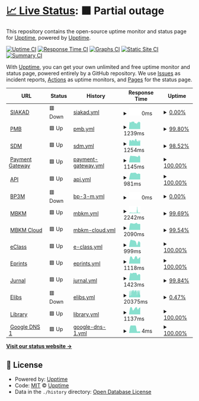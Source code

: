 # [📈 Live Status](https://upptime.github.io/upptime): <!--live status--> **🟧 Partial outage**

This repository contains the open-source uptime monitor and status page for [Upptime](https://upptime.js.org), powered by [Upptime](https://github.com/upptime/upptime).

[![Uptime CI](https://github.com/pusimgit/upptime/workflows/Uptime%20CI/badge.svg)](https://github.com/pusimgit/upptime/actions?query=workflow%3A%22Uptime+CI%22)
[![Response Time CI](https://github.com/pusimgit/upptime/workflows/Response%20Time%20CI/badge.svg)](https://github.com/pusimgit/upptime/actions?query=workflow%3A%22Response+Time+CI%22)
[![Graphs CI](https://github.com/pusimgit/upptime/workflows/Graphs%20CI/badge.svg)](https://github.com/pusimgit/upptime/actions?query=workflow%3A%22Graphs+CI%22)
[![Static Site CI](https://github.com/pusimgit/upptime/workflows/Static%20Site%20CI/badge.svg)](https://github.com/pusimgit/upptime/actions?query=workflow%3A%22Static+Site+CI%22)
[![Summary CI](https://github.com/pusimgit/upptime/workflows/Summary%20CI/badge.svg)](https://github.com/pusimgit/upptime/actions?query=workflow%3A%22Summary+CI%22)

With [Upptime](https://upptime.js.org), you can get your own unlimited and free uptime monitor and status page, powered entirely by a GitHub repository. We use [Issues](https://github.com/upptime/upptime/issues) as incident reports, [Actions](https://github.com/pusimgit/upptime/actions) as uptime monitors, and [Pages](https://upptime.github.io/upptime) for the status page.

<!--start: status pages-->
<!-- This summary is generated by Upptime (https://github.com/upptime/upptime) -->
<!-- Do not edit this manually, your changes will be overwritten -->
<!-- prettier-ignore -->
| URL | Status | History | Response Time | Uptime |
| --- | ------ | ------- | ------------- | ------ |
| <img alt="" src="https://raw.githubusercontent.com/pusimgit/upptime/master/assets/favicon.ico" height="13"> [SIAKAD](https://siakad.unmer.ac.id/) | 🟥 Down | [siakad.yml](https://github.com/pusimgit/upptime/commits/HEAD/history/siakad.yml) | <details><summary><img alt="Response time graph" src="./graphs/siakad/response-time-week.png" height="20"> 0ms</summary><br><a href="https://status.unmer.ac.id/history/siakad"><img alt="Response time 1628" src="https://img.shields.io/endpoint?url=https%3A%2F%2Fraw.githubusercontent.com%2Fpusimgit%2Fupptime%2FHEAD%2Fapi%2Fsiakad%2Fresponse-time.json"></a><br><a href="https://status.unmer.ac.id/history/siakad"><img alt="24-hour response time 0" src="https://img.shields.io/endpoint?url=https%3A%2F%2Fraw.githubusercontent.com%2Fpusimgit%2Fupptime%2FHEAD%2Fapi%2Fsiakad%2Fresponse-time-day.json"></a><br><a href="https://status.unmer.ac.id/history/siakad"><img alt="7-day response time 0" src="https://img.shields.io/endpoint?url=https%3A%2F%2Fraw.githubusercontent.com%2Fpusimgit%2Fupptime%2FHEAD%2Fapi%2Fsiakad%2Fresponse-time-week.json"></a><br><a href="https://status.unmer.ac.id/history/siakad"><img alt="30-day response time 0" src="https://img.shields.io/endpoint?url=https%3A%2F%2Fraw.githubusercontent.com%2Fpusimgit%2Fupptime%2FHEAD%2Fapi%2Fsiakad%2Fresponse-time-month.json"></a><br><a href="https://status.unmer.ac.id/history/siakad"><img alt="1-year response time 1668" src="https://img.shields.io/endpoint?url=https%3A%2F%2Fraw.githubusercontent.com%2Fpusimgit%2Fupptime%2FHEAD%2Fapi%2Fsiakad%2Fresponse-time-year.json"></a></details> | <details><summary><a href="https://status.unmer.ac.id/history/siakad">0.00%</a></summary><a href="https://status.unmer.ac.id/history/siakad"><img alt="All-time uptime 93.13%" src="https://img.shields.io/endpoint?url=https%3A%2F%2Fraw.githubusercontent.com%2Fpusimgit%2Fupptime%2FHEAD%2Fapi%2Fsiakad%2Fuptime.json"></a><br><a href="https://status.unmer.ac.id/history/siakad"><img alt="24-hour uptime 0.00%" src="https://img.shields.io/endpoint?url=https%3A%2F%2Fraw.githubusercontent.com%2Fpusimgit%2Fupptime%2FHEAD%2Fapi%2Fsiakad%2Fuptime-day.json"></a><br><a href="https://status.unmer.ac.id/history/siakad"><img alt="7-day uptime 0.00%" src="https://img.shields.io/endpoint?url=https%3A%2F%2Fraw.githubusercontent.com%2Fpusimgit%2Fupptime%2FHEAD%2Fapi%2Fsiakad%2Fuptime-week.json"></a><br><a href="https://status.unmer.ac.id/history/siakad"><img alt="30-day uptime 0.00%" src="https://img.shields.io/endpoint?url=https%3A%2F%2Fraw.githubusercontent.com%2Fpusimgit%2Fupptime%2FHEAD%2Fapi%2Fsiakad%2Fuptime-month.json"></a><br><a href="https://status.unmer.ac.id/history/siakad"><img alt="1-year uptime 77.41%" src="https://img.shields.io/endpoint?url=https%3A%2F%2Fraw.githubusercontent.com%2Fpusimgit%2Fupptime%2FHEAD%2Fapi%2Fsiakad%2Fuptime-year.json"></a></details>
| <img alt="" src="https://raw.githubusercontent.com/pusimgit/upptime/master/assets/favicon.ico" height="13"> [PMB](https://pmb.unmer.ac.id/) | 🟩 Up | [pmb.yml](https://github.com/pusimgit/upptime/commits/HEAD/history/pmb.yml) | <details><summary><img alt="Response time graph" src="./graphs/pmb/response-time-week.png" height="20"> 1239ms</summary><br><a href="https://status.unmer.ac.id/history/pmb"><img alt="Response time 2733" src="https://img.shields.io/endpoint?url=https%3A%2F%2Fraw.githubusercontent.com%2Fpusimgit%2Fupptime%2FHEAD%2Fapi%2Fpmb%2Fresponse-time.json"></a><br><a href="https://status.unmer.ac.id/history/pmb"><img alt="24-hour response time 1277" src="https://img.shields.io/endpoint?url=https%3A%2F%2Fraw.githubusercontent.com%2Fpusimgit%2Fupptime%2FHEAD%2Fapi%2Fpmb%2Fresponse-time-day.json"></a><br><a href="https://status.unmer.ac.id/history/pmb"><img alt="7-day response time 1239" src="https://img.shields.io/endpoint?url=https%3A%2F%2Fraw.githubusercontent.com%2Fpusimgit%2Fupptime%2FHEAD%2Fapi%2Fpmb%2Fresponse-time-week.json"></a><br><a href="https://status.unmer.ac.id/history/pmb"><img alt="30-day response time 1367" src="https://img.shields.io/endpoint?url=https%3A%2F%2Fraw.githubusercontent.com%2Fpusimgit%2Fupptime%2FHEAD%2Fapi%2Fpmb%2Fresponse-time-month.json"></a><br><a href="https://status.unmer.ac.id/history/pmb"><img alt="1-year response time 2863" src="https://img.shields.io/endpoint?url=https%3A%2F%2Fraw.githubusercontent.com%2Fpusimgit%2Fupptime%2FHEAD%2Fapi%2Fpmb%2Fresponse-time-year.json"></a></details> | <details><summary><a href="https://status.unmer.ac.id/history/pmb">99.80%</a></summary><a href="https://status.unmer.ac.id/history/pmb"><img alt="All-time uptime 99.74%" src="https://img.shields.io/endpoint?url=https%3A%2F%2Fraw.githubusercontent.com%2Fpusimgit%2Fupptime%2FHEAD%2Fapi%2Fpmb%2Fuptime.json"></a><br><a href="https://status.unmer.ac.id/history/pmb"><img alt="24-hour uptime 98.61%" src="https://img.shields.io/endpoint?url=https%3A%2F%2Fraw.githubusercontent.com%2Fpusimgit%2Fupptime%2FHEAD%2Fapi%2Fpmb%2Fuptime-day.json"></a><br><a href="https://status.unmer.ac.id/history/pmb"><img alt="7-day uptime 99.80%" src="https://img.shields.io/endpoint?url=https%3A%2F%2Fraw.githubusercontent.com%2Fpusimgit%2Fupptime%2FHEAD%2Fapi%2Fpmb%2Fuptime-week.json"></a><br><a href="https://status.unmer.ac.id/history/pmb"><img alt="30-day uptime 99.38%" src="https://img.shields.io/endpoint?url=https%3A%2F%2Fraw.githubusercontent.com%2Fpusimgit%2Fupptime%2FHEAD%2Fapi%2Fpmb%2Fuptime-month.json"></a><br><a href="https://status.unmer.ac.id/history/pmb"><img alt="1-year uptime 99.11%" src="https://img.shields.io/endpoint?url=https%3A%2F%2Fraw.githubusercontent.com%2Fpusimgit%2Fupptime%2FHEAD%2Fapi%2Fpmb%2Fuptime-year.json"></a></details>
| <img alt="" src="https://raw.githubusercontent.com/pusimgit/upptime/master/assets/favicon.ico" height="13"> [SDM](https://sdm.unmer.ac.id/) | 🟩 Up | [sdm.yml](https://github.com/pusimgit/upptime/commits/HEAD/history/sdm.yml) | <details><summary><img alt="Response time graph" src="./graphs/sdm/response-time-week.png" height="20"> 1254ms</summary><br><a href="https://status.unmer.ac.id/history/sdm"><img alt="Response time 2885" src="https://img.shields.io/endpoint?url=https%3A%2F%2Fraw.githubusercontent.com%2Fpusimgit%2Fupptime%2FHEAD%2Fapi%2Fsdm%2Fresponse-time.json"></a><br><a href="https://status.unmer.ac.id/history/sdm"><img alt="24-hour response time 1297" src="https://img.shields.io/endpoint?url=https%3A%2F%2Fraw.githubusercontent.com%2Fpusimgit%2Fupptime%2FHEAD%2Fapi%2Fsdm%2Fresponse-time-day.json"></a><br><a href="https://status.unmer.ac.id/history/sdm"><img alt="7-day response time 1254" src="https://img.shields.io/endpoint?url=https%3A%2F%2Fraw.githubusercontent.com%2Fpusimgit%2Fupptime%2FHEAD%2Fapi%2Fsdm%2Fresponse-time-week.json"></a><br><a href="https://status.unmer.ac.id/history/sdm"><img alt="30-day response time 1289" src="https://img.shields.io/endpoint?url=https%3A%2F%2Fraw.githubusercontent.com%2Fpusimgit%2Fupptime%2FHEAD%2Fapi%2Fsdm%2Fresponse-time-month.json"></a><br><a href="https://status.unmer.ac.id/history/sdm"><img alt="1-year response time 3043" src="https://img.shields.io/endpoint?url=https%3A%2F%2Fraw.githubusercontent.com%2Fpusimgit%2Fupptime%2FHEAD%2Fapi%2Fsdm%2Fresponse-time-year.json"></a></details> | <details><summary><a href="https://status.unmer.ac.id/history/sdm">98.52%</a></summary><a href="https://status.unmer.ac.id/history/sdm"><img alt="All-time uptime 99.60%" src="https://img.shields.io/endpoint?url=https%3A%2F%2Fraw.githubusercontent.com%2Fpusimgit%2Fupptime%2FHEAD%2Fapi%2Fsdm%2Fuptime.json"></a><br><a href="https://status.unmer.ac.id/history/sdm"><img alt="24-hour uptime 98.66%" src="https://img.shields.io/endpoint?url=https%3A%2F%2Fraw.githubusercontent.com%2Fpusimgit%2Fupptime%2FHEAD%2Fapi%2Fsdm%2Fuptime-day.json"></a><br><a href="https://status.unmer.ac.id/history/sdm"><img alt="7-day uptime 98.52%" src="https://img.shields.io/endpoint?url=https%3A%2F%2Fraw.githubusercontent.com%2Fpusimgit%2Fupptime%2FHEAD%2Fapi%2Fsdm%2Fuptime-week.json"></a><br><a href="https://status.unmer.ac.id/history/sdm"><img alt="30-day uptime 99.22%" src="https://img.shields.io/endpoint?url=https%3A%2F%2Fraw.githubusercontent.com%2Fpusimgit%2Fupptime%2FHEAD%2Fapi%2Fsdm%2Fuptime-month.json"></a><br><a href="https://status.unmer.ac.id/history/sdm"><img alt="1-year uptime 98.64%" src="https://img.shields.io/endpoint?url=https%3A%2F%2Fraw.githubusercontent.com%2Fpusimgit%2Fupptime%2FHEAD%2Fapi%2Fsdm%2Fuptime-year.json"></a></details>
| <img alt="" src="https://raw.githubusercontent.com/pusimgit/upptime/master/assets/favicon.ico" height="13"> [Payment Gateway](https://payment.unmer.ac.id/) | 🟩 Up | [payment-gateway.yml](https://github.com/pusimgit/upptime/commits/HEAD/history/payment-gateway.yml) | <details><summary><img alt="Response time graph" src="./graphs/payment-gateway/response-time-week.png" height="20"> 1145ms</summary><br><a href="https://status.unmer.ac.id/history/payment-gateway"><img alt="Response time 4204" src="https://img.shields.io/endpoint?url=https%3A%2F%2Fraw.githubusercontent.com%2Fpusimgit%2Fupptime%2FHEAD%2Fapi%2Fpayment-gateway%2Fresponse-time.json"></a><br><a href="https://status.unmer.ac.id/history/payment-gateway"><img alt="24-hour response time 1140" src="https://img.shields.io/endpoint?url=https%3A%2F%2Fraw.githubusercontent.com%2Fpusimgit%2Fupptime%2FHEAD%2Fapi%2Fpayment-gateway%2Fresponse-time-day.json"></a><br><a href="https://status.unmer.ac.id/history/payment-gateway"><img alt="7-day response time 1145" src="https://img.shields.io/endpoint?url=https%3A%2F%2Fraw.githubusercontent.com%2Fpusimgit%2Fupptime%2FHEAD%2Fapi%2Fpayment-gateway%2Fresponse-time-week.json"></a><br><a href="https://status.unmer.ac.id/history/payment-gateway"><img alt="30-day response time 1191" src="https://img.shields.io/endpoint?url=https%3A%2F%2Fraw.githubusercontent.com%2Fpusimgit%2Fupptime%2FHEAD%2Fapi%2Fpayment-gateway%2Fresponse-time-month.json"></a><br><a href="https://status.unmer.ac.id/history/payment-gateway"><img alt="1-year response time 4756" src="https://img.shields.io/endpoint?url=https%3A%2F%2Fraw.githubusercontent.com%2Fpusimgit%2Fupptime%2FHEAD%2Fapi%2Fpayment-gateway%2Fresponse-time-year.json"></a></details> | <details><summary><a href="https://status.unmer.ac.id/history/payment-gateway">100.00%</a></summary><a href="https://status.unmer.ac.id/history/payment-gateway"><img alt="All-time uptime 97.80%" src="https://img.shields.io/endpoint?url=https%3A%2F%2Fraw.githubusercontent.com%2Fpusimgit%2Fupptime%2FHEAD%2Fapi%2Fpayment-gateway%2Fuptime.json"></a><br><a href="https://status.unmer.ac.id/history/payment-gateway"><img alt="24-hour uptime 100.00%" src="https://img.shields.io/endpoint?url=https%3A%2F%2Fraw.githubusercontent.com%2Fpusimgit%2Fupptime%2FHEAD%2Fapi%2Fpayment-gateway%2Fuptime-day.json"></a><br><a href="https://status.unmer.ac.id/history/payment-gateway"><img alt="7-day uptime 100.00%" src="https://img.shields.io/endpoint?url=https%3A%2F%2Fraw.githubusercontent.com%2Fpusimgit%2Fupptime%2FHEAD%2Fapi%2Fpayment-gateway%2Fuptime-week.json"></a><br><a href="https://status.unmer.ac.id/history/payment-gateway"><img alt="30-day uptime 99.95%" src="https://img.shields.io/endpoint?url=https%3A%2F%2Fraw.githubusercontent.com%2Fpusimgit%2Fupptime%2FHEAD%2Fapi%2Fpayment-gateway%2Fuptime-month.json"></a><br><a href="https://status.unmer.ac.id/history/payment-gateway"><img alt="1-year uptime 92.80%" src="https://img.shields.io/endpoint?url=https%3A%2F%2Fraw.githubusercontent.com%2Fpusimgit%2Fupptime%2FHEAD%2Fapi%2Fpayment-gateway%2Fuptime-year.json"></a></details>
| <img alt="" src="https://raw.githubusercontent.com/pusimgit/upptime/master/assets/favicon.ico" height="13"> [API](https://api.unmer.ac.id/) | 🟩 Up | [api.yml](https://github.com/pusimgit/upptime/commits/HEAD/history/api.yml) | <details><summary><img alt="Response time graph" src="./graphs/api/response-time-week.png" height="20"> 981ms</summary><br><a href="https://status.unmer.ac.id/history/api"><img alt="Response time 6079" src="https://img.shields.io/endpoint?url=https%3A%2F%2Fraw.githubusercontent.com%2Fpusimgit%2Fupptime%2FHEAD%2Fapi%2Fapi%2Fresponse-time.json"></a><br><a href="https://status.unmer.ac.id/history/api"><img alt="24-hour response time 859" src="https://img.shields.io/endpoint?url=https%3A%2F%2Fraw.githubusercontent.com%2Fpusimgit%2Fupptime%2FHEAD%2Fapi%2Fapi%2Fresponse-time-day.json"></a><br><a href="https://status.unmer.ac.id/history/api"><img alt="7-day response time 981" src="https://img.shields.io/endpoint?url=https%3A%2F%2Fraw.githubusercontent.com%2Fpusimgit%2Fupptime%2FHEAD%2Fapi%2Fapi%2Fresponse-time-week.json"></a><br><a href="https://status.unmer.ac.id/history/api"><img alt="30-day response time 971" src="https://img.shields.io/endpoint?url=https%3A%2F%2Fraw.githubusercontent.com%2Fpusimgit%2Fupptime%2FHEAD%2Fapi%2Fapi%2Fresponse-time-month.json"></a><br><a href="https://status.unmer.ac.id/history/api"><img alt="1-year response time 6618" src="https://img.shields.io/endpoint?url=https%3A%2F%2Fraw.githubusercontent.com%2Fpusimgit%2Fupptime%2FHEAD%2Fapi%2Fapi%2Fresponse-time-year.json"></a></details> | <details><summary><a href="https://status.unmer.ac.id/history/api">100.00%</a></summary><a href="https://status.unmer.ac.id/history/api"><img alt="All-time uptime 99.79%" src="https://img.shields.io/endpoint?url=https%3A%2F%2Fraw.githubusercontent.com%2Fpusimgit%2Fupptime%2FHEAD%2Fapi%2Fapi%2Fuptime.json"></a><br><a href="https://status.unmer.ac.id/history/api"><img alt="24-hour uptime 100.00%" src="https://img.shields.io/endpoint?url=https%3A%2F%2Fraw.githubusercontent.com%2Fpusimgit%2Fupptime%2FHEAD%2Fapi%2Fapi%2Fuptime-day.json"></a><br><a href="https://status.unmer.ac.id/history/api"><img alt="7-day uptime 100.00%" src="https://img.shields.io/endpoint?url=https%3A%2F%2Fraw.githubusercontent.com%2Fpusimgit%2Fupptime%2FHEAD%2Fapi%2Fapi%2Fuptime-week.json"></a><br><a href="https://status.unmer.ac.id/history/api"><img alt="30-day uptime 99.74%" src="https://img.shields.io/endpoint?url=https%3A%2F%2Fraw.githubusercontent.com%2Fpusimgit%2Fupptime%2FHEAD%2Fapi%2Fapi%2Fuptime-month.json"></a><br><a href="https://status.unmer.ac.id/history/api"><img alt="1-year uptime 99.28%" src="https://img.shields.io/endpoint?url=https%3A%2F%2Fraw.githubusercontent.com%2Fpusimgit%2Fupptime%2FHEAD%2Fapi%2Fapi%2Fuptime-year.json"></a></details>
| <img alt="" src="https://raw.githubusercontent.com/pusimgit/upptime/master/assets/favicon.ico" height="13"> [BP3M](https://bp3m.unmer.ac.id/) | 🟥 Down | [bp-3-m.yml](https://github.com/pusimgit/upptime/commits/HEAD/history/bp-3-m.yml) | <details><summary><img alt="Response time graph" src="./graphs/bp-3-m/response-time-week.png" height="20"> 0ms</summary><br><a href="https://status.unmer.ac.id/history/bp-3-m"><img alt="Response time 1560" src="https://img.shields.io/endpoint?url=https%3A%2F%2Fraw.githubusercontent.com%2Fpusimgit%2Fupptime%2FHEAD%2Fapi%2Fbp-3-m%2Fresponse-time.json"></a><br><a href="https://status.unmer.ac.id/history/bp-3-m"><img alt="24-hour response time 0" src="https://img.shields.io/endpoint?url=https%3A%2F%2Fraw.githubusercontent.com%2Fpusimgit%2Fupptime%2FHEAD%2Fapi%2Fbp-3-m%2Fresponse-time-day.json"></a><br><a href="https://status.unmer.ac.id/history/bp-3-m"><img alt="7-day response time 0" src="https://img.shields.io/endpoint?url=https%3A%2F%2Fraw.githubusercontent.com%2Fpusimgit%2Fupptime%2FHEAD%2Fapi%2Fbp-3-m%2Fresponse-time-week.json"></a><br><a href="https://status.unmer.ac.id/history/bp-3-m"><img alt="30-day response time 1308" src="https://img.shields.io/endpoint?url=https%3A%2F%2Fraw.githubusercontent.com%2Fpusimgit%2Fupptime%2FHEAD%2Fapi%2Fbp-3-m%2Fresponse-time-month.json"></a><br><a href="https://status.unmer.ac.id/history/bp-3-m"><img alt="1-year response time 1601" src="https://img.shields.io/endpoint?url=https%3A%2F%2Fraw.githubusercontent.com%2Fpusimgit%2Fupptime%2FHEAD%2Fapi%2Fbp-3-m%2Fresponse-time-year.json"></a></details> | <details><summary><a href="https://status.unmer.ac.id/history/bp-3-m">0.00%</a></summary><a href="https://status.unmer.ac.id/history/bp-3-m"><img alt="All-time uptime 97.41%" src="https://img.shields.io/endpoint?url=https%3A%2F%2Fraw.githubusercontent.com%2Fpusimgit%2Fupptime%2FHEAD%2Fapi%2Fbp-3-m%2Fuptime.json"></a><br><a href="https://status.unmer.ac.id/history/bp-3-m"><img alt="24-hour uptime 0.00%" src="https://img.shields.io/endpoint?url=https%3A%2F%2Fraw.githubusercontent.com%2Fpusimgit%2Fupptime%2FHEAD%2Fapi%2Fbp-3-m%2Fuptime-day.json"></a><br><a href="https://status.unmer.ac.id/history/bp-3-m"><img alt="7-day uptime 0.00%" src="https://img.shields.io/endpoint?url=https%3A%2F%2Fraw.githubusercontent.com%2Fpusimgit%2Fupptime%2FHEAD%2Fapi%2Fbp-3-m%2Fuptime-week.json"></a><br><a href="https://status.unmer.ac.id/history/bp-3-m"><img alt="30-day uptime 23.70%" src="https://img.shields.io/endpoint?url=https%3A%2F%2Fraw.githubusercontent.com%2Fpusimgit%2Fupptime%2FHEAD%2Fapi%2Fbp-3-m%2Fuptime-month.json"></a><br><a href="https://status.unmer.ac.id/history/bp-3-m"><img alt="1-year uptime 91.88%" src="https://img.shields.io/endpoint?url=https%3A%2F%2Fraw.githubusercontent.com%2Fpusimgit%2Fupptime%2FHEAD%2Fapi%2Fbp-3-m%2Fuptime-year.json"></a></details>
| <img alt="" src="https://raw.githubusercontent.com/pusimgit/upptime/master/assets/favicon.ico" height="13"> [MBKM](https://mbkm.unmer.ac.id/) | 🟩 Up | [mbkm.yml](https://github.com/pusimgit/upptime/commits/HEAD/history/mbkm.yml) | <details><summary><img alt="Response time graph" src="./graphs/mbkm/response-time-week.png" height="20"> 2242ms</summary><br><a href="https://status.unmer.ac.id/history/mbkm"><img alt="Response time 5579" src="https://img.shields.io/endpoint?url=https%3A%2F%2Fraw.githubusercontent.com%2Fpusimgit%2Fupptime%2FHEAD%2Fapi%2Fmbkm%2Fresponse-time.json"></a><br><a href="https://status.unmer.ac.id/history/mbkm"><img alt="24-hour response time 1237" src="https://img.shields.io/endpoint?url=https%3A%2F%2Fraw.githubusercontent.com%2Fpusimgit%2Fupptime%2FHEAD%2Fapi%2Fmbkm%2Fresponse-time-day.json"></a><br><a href="https://status.unmer.ac.id/history/mbkm"><img alt="7-day response time 2242" src="https://img.shields.io/endpoint?url=https%3A%2F%2Fraw.githubusercontent.com%2Fpusimgit%2Fupptime%2FHEAD%2Fapi%2Fmbkm%2Fresponse-time-week.json"></a><br><a href="https://status.unmer.ac.id/history/mbkm"><img alt="30-day response time 2980" src="https://img.shields.io/endpoint?url=https%3A%2F%2Fraw.githubusercontent.com%2Fpusimgit%2Fupptime%2FHEAD%2Fapi%2Fmbkm%2Fresponse-time-month.json"></a><br><a href="https://status.unmer.ac.id/history/mbkm"><img alt="1-year response time 5579" src="https://img.shields.io/endpoint?url=https%3A%2F%2Fraw.githubusercontent.com%2Fpusimgit%2Fupptime%2FHEAD%2Fapi%2Fmbkm%2Fresponse-time-year.json"></a></details> | <details><summary><a href="https://status.unmer.ac.id/history/mbkm">99.69%</a></summary><a href="https://status.unmer.ac.id/history/mbkm"><img alt="All-time uptime 98.61%" src="https://img.shields.io/endpoint?url=https%3A%2F%2Fraw.githubusercontent.com%2Fpusimgit%2Fupptime%2FHEAD%2Fapi%2Fmbkm%2Fuptime.json"></a><br><a href="https://status.unmer.ac.id/history/mbkm"><img alt="24-hour uptime 100.00%" src="https://img.shields.io/endpoint?url=https%3A%2F%2Fraw.githubusercontent.com%2Fpusimgit%2Fupptime%2FHEAD%2Fapi%2Fmbkm%2Fuptime-day.json"></a><br><a href="https://status.unmer.ac.id/history/mbkm"><img alt="7-day uptime 99.69%" src="https://img.shields.io/endpoint?url=https%3A%2F%2Fraw.githubusercontent.com%2Fpusimgit%2Fupptime%2FHEAD%2Fapi%2Fmbkm%2Fuptime-week.json"></a><br><a href="https://status.unmer.ac.id/history/mbkm"><img alt="30-day uptime 99.50%" src="https://img.shields.io/endpoint?url=https%3A%2F%2Fraw.githubusercontent.com%2Fpusimgit%2Fupptime%2FHEAD%2Fapi%2Fmbkm%2Fuptime-month.json"></a><br><a href="https://status.unmer.ac.id/history/mbkm"><img alt="1-year uptime 98.61%" src="https://img.shields.io/endpoint?url=https%3A%2F%2Fraw.githubusercontent.com%2Fpusimgit%2Fupptime%2FHEAD%2Fapi%2Fmbkm%2Fuptime-year.json"></a></details>
| <img alt="" src="https://raw.githubusercontent.com/pusimgit/upptime/master/assets/favicon.ico" height="13"> [MBKM Cloud](https://mbkm-cloud.unmer.ac.id/) | 🟩 Up | [mbkm-cloud.yml](https://github.com/pusimgit/upptime/commits/HEAD/history/mbkm-cloud.yml) | <details><summary><img alt="Response time graph" src="./graphs/mbkm-cloud/response-time-week.png" height="20"> 2090ms</summary><br><a href="https://status.unmer.ac.id/history/mbkm-cloud"><img alt="Response time 2675" src="https://img.shields.io/endpoint?url=https%3A%2F%2Fraw.githubusercontent.com%2Fpusimgit%2Fupptime%2FHEAD%2Fapi%2Fmbkm-cloud%2Fresponse-time.json"></a><br><a href="https://status.unmer.ac.id/history/mbkm-cloud"><img alt="24-hour response time 1921" src="https://img.shields.io/endpoint?url=https%3A%2F%2Fraw.githubusercontent.com%2Fpusimgit%2Fupptime%2FHEAD%2Fapi%2Fmbkm-cloud%2Fresponse-time-day.json"></a><br><a href="https://status.unmer.ac.id/history/mbkm-cloud"><img alt="7-day response time 2090" src="https://img.shields.io/endpoint?url=https%3A%2F%2Fraw.githubusercontent.com%2Fpusimgit%2Fupptime%2FHEAD%2Fapi%2Fmbkm-cloud%2Fresponse-time-week.json"></a><br><a href="https://status.unmer.ac.id/history/mbkm-cloud"><img alt="30-day response time 3321" src="https://img.shields.io/endpoint?url=https%3A%2F%2Fraw.githubusercontent.com%2Fpusimgit%2Fupptime%2FHEAD%2Fapi%2Fmbkm-cloud%2Fresponse-time-month.json"></a><br><a href="https://status.unmer.ac.id/history/mbkm-cloud"><img alt="1-year response time 2675" src="https://img.shields.io/endpoint?url=https%3A%2F%2Fraw.githubusercontent.com%2Fpusimgit%2Fupptime%2FHEAD%2Fapi%2Fmbkm-cloud%2Fresponse-time-year.json"></a></details> | <details><summary><a href="https://status.unmer.ac.id/history/mbkm-cloud">99.54%</a></summary><a href="https://status.unmer.ac.id/history/mbkm-cloud"><img alt="All-time uptime 97.86%" src="https://img.shields.io/endpoint?url=https%3A%2F%2Fraw.githubusercontent.com%2Fpusimgit%2Fupptime%2FHEAD%2Fapi%2Fmbkm-cloud%2Fuptime.json"></a><br><a href="https://status.unmer.ac.id/history/mbkm-cloud"><img alt="24-hour uptime 100.00%" src="https://img.shields.io/endpoint?url=https%3A%2F%2Fraw.githubusercontent.com%2Fpusimgit%2Fupptime%2FHEAD%2Fapi%2Fmbkm-cloud%2Fuptime-day.json"></a><br><a href="https://status.unmer.ac.id/history/mbkm-cloud"><img alt="7-day uptime 99.54%" src="https://img.shields.io/endpoint?url=https%3A%2F%2Fraw.githubusercontent.com%2Fpusimgit%2Fupptime%2FHEAD%2Fapi%2Fmbkm-cloud%2Fuptime-week.json"></a><br><a href="https://status.unmer.ac.id/history/mbkm-cloud"><img alt="30-day uptime 99.22%" src="https://img.shields.io/endpoint?url=https%3A%2F%2Fraw.githubusercontent.com%2Fpusimgit%2Fupptime%2FHEAD%2Fapi%2Fmbkm-cloud%2Fuptime-month.json"></a><br><a href="https://status.unmer.ac.id/history/mbkm-cloud"><img alt="1-year uptime 97.86%" src="https://img.shields.io/endpoint?url=https%3A%2F%2Fraw.githubusercontent.com%2Fpusimgit%2Fupptime%2FHEAD%2Fapi%2Fmbkm-cloud%2Fuptime-year.json"></a></details>
| <img alt="" src="https://raw.githubusercontent.com/pusimgit/upptime/master/assets/favicon.ico" height="13"> [eClass](https://eclass.unmer.ac.id/) | 🟩 Up | [e-class.yml](https://github.com/pusimgit/upptime/commits/HEAD/history/e-class.yml) | <details><summary><img alt="Response time graph" src="./graphs/e-class/response-time-week.png" height="20"> 999ms</summary><br><a href="https://status.unmer.ac.id/history/e-class"><img alt="Response time 6415" src="https://img.shields.io/endpoint?url=https%3A%2F%2Fraw.githubusercontent.com%2Fpusimgit%2Fupptime%2FHEAD%2Fapi%2Fe-class%2Fresponse-time.json"></a><br><a href="https://status.unmer.ac.id/history/e-class"><img alt="24-hour response time 795" src="https://img.shields.io/endpoint?url=https%3A%2F%2Fraw.githubusercontent.com%2Fpusimgit%2Fupptime%2FHEAD%2Fapi%2Fe-class%2Fresponse-time-day.json"></a><br><a href="https://status.unmer.ac.id/history/e-class"><img alt="7-day response time 999" src="https://img.shields.io/endpoint?url=https%3A%2F%2Fraw.githubusercontent.com%2Fpusimgit%2Fupptime%2FHEAD%2Fapi%2Fe-class%2Fresponse-time-week.json"></a><br><a href="https://status.unmer.ac.id/history/e-class"><img alt="30-day response time 1042" src="https://img.shields.io/endpoint?url=https%3A%2F%2Fraw.githubusercontent.com%2Fpusimgit%2Fupptime%2FHEAD%2Fapi%2Fe-class%2Fresponse-time-month.json"></a><br><a href="https://status.unmer.ac.id/history/e-class"><img alt="1-year response time 6835" src="https://img.shields.io/endpoint?url=https%3A%2F%2Fraw.githubusercontent.com%2Fpusimgit%2Fupptime%2FHEAD%2Fapi%2Fe-class%2Fresponse-time-year.json"></a></details> | <details><summary><a href="https://status.unmer.ac.id/history/e-class">100.00%</a></summary><a href="https://status.unmer.ac.id/history/e-class"><img alt="All-time uptime 99.75%" src="https://img.shields.io/endpoint?url=https%3A%2F%2Fraw.githubusercontent.com%2Fpusimgit%2Fupptime%2FHEAD%2Fapi%2Fe-class%2Fuptime.json"></a><br><a href="https://status.unmer.ac.id/history/e-class"><img alt="24-hour uptime 100.00%" src="https://img.shields.io/endpoint?url=https%3A%2F%2Fraw.githubusercontent.com%2Fpusimgit%2Fupptime%2FHEAD%2Fapi%2Fe-class%2Fuptime-day.json"></a><br><a href="https://status.unmer.ac.id/history/e-class"><img alt="7-day uptime 100.00%" src="https://img.shields.io/endpoint?url=https%3A%2F%2Fraw.githubusercontent.com%2Fpusimgit%2Fupptime%2FHEAD%2Fapi%2Fe-class%2Fuptime-week.json"></a><br><a href="https://status.unmer.ac.id/history/e-class"><img alt="30-day uptime 99.47%" src="https://img.shields.io/endpoint?url=https%3A%2F%2Fraw.githubusercontent.com%2Fpusimgit%2Fupptime%2FHEAD%2Fapi%2Fe-class%2Fuptime-month.json"></a><br><a href="https://status.unmer.ac.id/history/e-class"><img alt="1-year uptime 99.16%" src="https://img.shields.io/endpoint?url=https%3A%2F%2Fraw.githubusercontent.com%2Fpusimgit%2Fupptime%2FHEAD%2Fapi%2Fe-class%2Fuptime-year.json"></a></details>
| <img alt="" src="https://raw.githubusercontent.com/pusimgit/upptime/master/assets/favicon.ico" height="13"> [Eprints](https://eprints.unmer.ac.id) | 🟩 Up | [eprints.yml](https://github.com/pusimgit/upptime/commits/HEAD/history/eprints.yml) | <details><summary><img alt="Response time graph" src="./graphs/eprints/response-time-week.png" height="20"> 1118ms</summary><br><a href="https://status.unmer.ac.id/history/eprints"><img alt="Response time 6266" src="https://img.shields.io/endpoint?url=https%3A%2F%2Fraw.githubusercontent.com%2Fpusimgit%2Fupptime%2FHEAD%2Fapi%2Feprints%2Fresponse-time.json"></a><br><a href="https://status.unmer.ac.id/history/eprints"><img alt="24-hour response time 1206" src="https://img.shields.io/endpoint?url=https%3A%2F%2Fraw.githubusercontent.com%2Fpusimgit%2Fupptime%2FHEAD%2Fapi%2Feprints%2Fresponse-time-day.json"></a><br><a href="https://status.unmer.ac.id/history/eprints"><img alt="7-day response time 1118" src="https://img.shields.io/endpoint?url=https%3A%2F%2Fraw.githubusercontent.com%2Fpusimgit%2Fupptime%2FHEAD%2Fapi%2Feprints%2Fresponse-time-week.json"></a><br><a href="https://status.unmer.ac.id/history/eprints"><img alt="30-day response time 1473" src="https://img.shields.io/endpoint?url=https%3A%2F%2Fraw.githubusercontent.com%2Fpusimgit%2Fupptime%2FHEAD%2Fapi%2Feprints%2Fresponse-time-month.json"></a><br><a href="https://status.unmer.ac.id/history/eprints"><img alt="1-year response time 6614" src="https://img.shields.io/endpoint?url=https%3A%2F%2Fraw.githubusercontent.com%2Fpusimgit%2Fupptime%2FHEAD%2Fapi%2Feprints%2Fresponse-time-year.json"></a></details> | <details><summary><a href="https://status.unmer.ac.id/history/eprints">100.00%</a></summary><a href="https://status.unmer.ac.id/history/eprints"><img alt="All-time uptime 99.69%" src="https://img.shields.io/endpoint?url=https%3A%2F%2Fraw.githubusercontent.com%2Fpusimgit%2Fupptime%2FHEAD%2Fapi%2Feprints%2Fuptime.json"></a><br><a href="https://status.unmer.ac.id/history/eprints"><img alt="24-hour uptime 100.00%" src="https://img.shields.io/endpoint?url=https%3A%2F%2Fraw.githubusercontent.com%2Fpusimgit%2Fupptime%2FHEAD%2Fapi%2Feprints%2Fuptime-day.json"></a><br><a href="https://status.unmer.ac.id/history/eprints"><img alt="7-day uptime 100.00%" src="https://img.shields.io/endpoint?url=https%3A%2F%2Fraw.githubusercontent.com%2Fpusimgit%2Fupptime%2FHEAD%2Fapi%2Feprints%2Fuptime-week.json"></a><br><a href="https://status.unmer.ac.id/history/eprints"><img alt="30-day uptime 98.44%" src="https://img.shields.io/endpoint?url=https%3A%2F%2Fraw.githubusercontent.com%2Fpusimgit%2Fupptime%2FHEAD%2Fapi%2Feprints%2Fuptime-month.json"></a><br><a href="https://status.unmer.ac.id/history/eprints"><img alt="1-year uptime 98.94%" src="https://img.shields.io/endpoint?url=https%3A%2F%2Fraw.githubusercontent.com%2Fpusimgit%2Fupptime%2FHEAD%2Fapi%2Feprints%2Fuptime-year.json"></a></details>
| <img alt="" src="https://raw.githubusercontent.com/pusimgit/upptime/master/assets/favicon.ico" height="13"> [Jurnal](https://jurnal.unmer.ac.id) | 🟩 Up | [jurnal.yml](https://github.com/pusimgit/upptime/commits/HEAD/history/jurnal.yml) | <details><summary><img alt="Response time graph" src="./graphs/jurnal/response-time-week.png" height="20"> 1423ms</summary><br><a href="https://status.unmer.ac.id/history/jurnal"><img alt="Response time 2498" src="https://img.shields.io/endpoint?url=https%3A%2F%2Fraw.githubusercontent.com%2Fpusimgit%2Fupptime%2FHEAD%2Fapi%2Fjurnal%2Fresponse-time.json"></a><br><a href="https://status.unmer.ac.id/history/jurnal"><img alt="24-hour response time 1183" src="https://img.shields.io/endpoint?url=https%3A%2F%2Fraw.githubusercontent.com%2Fpusimgit%2Fupptime%2FHEAD%2Fapi%2Fjurnal%2Fresponse-time-day.json"></a><br><a href="https://status.unmer.ac.id/history/jurnal"><img alt="7-day response time 1423" src="https://img.shields.io/endpoint?url=https%3A%2F%2Fraw.githubusercontent.com%2Fpusimgit%2Fupptime%2FHEAD%2Fapi%2Fjurnal%2Fresponse-time-week.json"></a><br><a href="https://status.unmer.ac.id/history/jurnal"><img alt="30-day response time 2217" src="https://img.shields.io/endpoint?url=https%3A%2F%2Fraw.githubusercontent.com%2Fpusimgit%2Fupptime%2FHEAD%2Fapi%2Fjurnal%2Fresponse-time-month.json"></a><br><a href="https://status.unmer.ac.id/history/jurnal"><img alt="1-year response time 2555" src="https://img.shields.io/endpoint?url=https%3A%2F%2Fraw.githubusercontent.com%2Fpusimgit%2Fupptime%2FHEAD%2Fapi%2Fjurnal%2Fresponse-time-year.json"></a></details> | <details><summary><a href="https://status.unmer.ac.id/history/jurnal">99.84%</a></summary><a href="https://status.unmer.ac.id/history/jurnal"><img alt="All-time uptime 97.03%" src="https://img.shields.io/endpoint?url=https%3A%2F%2Fraw.githubusercontent.com%2Fpusimgit%2Fupptime%2FHEAD%2Fapi%2Fjurnal%2Fuptime.json"></a><br><a href="https://status.unmer.ac.id/history/jurnal"><img alt="24-hour uptime 100.00%" src="https://img.shields.io/endpoint?url=https%3A%2F%2Fraw.githubusercontent.com%2Fpusimgit%2Fupptime%2FHEAD%2Fapi%2Fjurnal%2Fuptime-day.json"></a><br><a href="https://status.unmer.ac.id/history/jurnal"><img alt="7-day uptime 99.84%" src="https://img.shields.io/endpoint?url=https%3A%2F%2Fraw.githubusercontent.com%2Fpusimgit%2Fupptime%2FHEAD%2Fapi%2Fjurnal%2Fuptime-week.json"></a><br><a href="https://status.unmer.ac.id/history/jurnal"><img alt="30-day uptime 99.43%" src="https://img.shields.io/endpoint?url=https%3A%2F%2Fraw.githubusercontent.com%2Fpusimgit%2Fupptime%2FHEAD%2Fapi%2Fjurnal%2Fuptime-month.json"></a><br><a href="https://status.unmer.ac.id/history/jurnal"><img alt="1-year uptime 90.80%" src="https://img.shields.io/endpoint?url=https%3A%2F%2Fraw.githubusercontent.com%2Fpusimgit%2Fupptime%2FHEAD%2Fapi%2Fjurnal%2Fuptime-year.json"></a></details>
| <img alt="" src="https://raw.githubusercontent.com/pusimgit/upptime/master/assets/favicon.ico" height="13"> [Elibs](https://elibs.unmer.ac.id) | 🟥 Down | [elibs.yml](https://github.com/pusimgit/upptime/commits/HEAD/history/elibs.yml) | <details><summary><img alt="Response time graph" src="./graphs/elibs/response-time-week.png" height="20"> 20375ms</summary><br><a href="https://status.unmer.ac.id/history/elibs"><img alt="Response time 11915" src="https://img.shields.io/endpoint?url=https%3A%2F%2Fraw.githubusercontent.com%2Fpusimgit%2Fupptime%2FHEAD%2Fapi%2Felibs%2Fresponse-time.json"></a><br><a href="https://status.unmer.ac.id/history/elibs"><img alt="24-hour response time 13461" src="https://img.shields.io/endpoint?url=https%3A%2F%2Fraw.githubusercontent.com%2Fpusimgit%2Fupptime%2FHEAD%2Fapi%2Felibs%2Fresponse-time-day.json"></a><br><a href="https://status.unmer.ac.id/history/elibs"><img alt="7-day response time 20375" src="https://img.shields.io/endpoint?url=https%3A%2F%2Fraw.githubusercontent.com%2Fpusimgit%2Fupptime%2FHEAD%2Fapi%2Felibs%2Fresponse-time-week.json"></a><br><a href="https://status.unmer.ac.id/history/elibs"><img alt="30-day response time 14715" src="https://img.shields.io/endpoint?url=https%3A%2F%2Fraw.githubusercontent.com%2Fpusimgit%2Fupptime%2FHEAD%2Fapi%2Felibs%2Fresponse-time-month.json"></a><br><a href="https://status.unmer.ac.id/history/elibs"><img alt="1-year response time 13208" src="https://img.shields.io/endpoint?url=https%3A%2F%2Fraw.githubusercontent.com%2Fpusimgit%2Fupptime%2FHEAD%2Fapi%2Felibs%2Fresponse-time-year.json"></a></details> | <details><summary><a href="https://status.unmer.ac.id/history/elibs">0.47%</a></summary><a href="https://status.unmer.ac.id/history/elibs"><img alt="All-time uptime 79.55%" src="https://img.shields.io/endpoint?url=https%3A%2F%2Fraw.githubusercontent.com%2Fpusimgit%2Fupptime%2FHEAD%2Fapi%2Felibs%2Fuptime.json"></a><br><a href="https://status.unmer.ac.id/history/elibs"><img alt="24-hour uptime 3.27%" src="https://img.shields.io/endpoint?url=https%3A%2F%2Fraw.githubusercontent.com%2Fpusimgit%2Fupptime%2FHEAD%2Fapi%2Felibs%2Fuptime-day.json"></a><br><a href="https://status.unmer.ac.id/history/elibs"><img alt="7-day uptime 0.47%" src="https://img.shields.io/endpoint?url=https%3A%2F%2Fraw.githubusercontent.com%2Fpusimgit%2Fupptime%2FHEAD%2Fapi%2Felibs%2Fuptime-week.json"></a><br><a href="https://status.unmer.ac.id/history/elibs"><img alt="30-day uptime 0.28%" src="https://img.shields.io/endpoint?url=https%3A%2F%2Fraw.githubusercontent.com%2Fpusimgit%2Fupptime%2FHEAD%2Fapi%2Felibs%2Fuptime-month.json"></a><br><a href="https://status.unmer.ac.id/history/elibs"><img alt="1-year uptime 31.80%" src="https://img.shields.io/endpoint?url=https%3A%2F%2Fraw.githubusercontent.com%2Fpusimgit%2Fupptime%2FHEAD%2Fapi%2Felibs%2Fuptime-year.json"></a></details>
| <img alt="" src="https://raw.githubusercontent.com/pusimgit/upptime/master/assets/favicon.ico" height="13"> [Library](https://library.unmer.ac.id) | 🟩 Up | [library.yml](https://github.com/pusimgit/upptime/commits/HEAD/history/library.yml) | <details><summary><img alt="Response time graph" src="./graphs/library/response-time-week.png" height="20"> 1137ms</summary><br><a href="https://status.unmer.ac.id/history/library"><img alt="Response time 6288" src="https://img.shields.io/endpoint?url=https%3A%2F%2Fraw.githubusercontent.com%2Fpusimgit%2Fupptime%2FHEAD%2Fapi%2Flibrary%2Fresponse-time.json"></a><br><a href="https://status.unmer.ac.id/history/library"><img alt="24-hour response time 1321" src="https://img.shields.io/endpoint?url=https%3A%2F%2Fraw.githubusercontent.com%2Fpusimgit%2Fupptime%2FHEAD%2Fapi%2Flibrary%2Fresponse-time-day.json"></a><br><a href="https://status.unmer.ac.id/history/library"><img alt="7-day response time 1137" src="https://img.shields.io/endpoint?url=https%3A%2F%2Fraw.githubusercontent.com%2Fpusimgit%2Fupptime%2FHEAD%2Fapi%2Flibrary%2Fresponse-time-week.json"></a><br><a href="https://status.unmer.ac.id/history/library"><img alt="30-day response time 1281" src="https://img.shields.io/endpoint?url=https%3A%2F%2Fraw.githubusercontent.com%2Fpusimgit%2Fupptime%2FHEAD%2Fapi%2Flibrary%2Fresponse-time-month.json"></a><br><a href="https://status.unmer.ac.id/history/library"><img alt="1-year response time 6800" src="https://img.shields.io/endpoint?url=https%3A%2F%2Fraw.githubusercontent.com%2Fpusimgit%2Fupptime%2FHEAD%2Fapi%2Flibrary%2Fresponse-time-year.json"></a></details> | <details><summary><a href="https://status.unmer.ac.id/history/library">100.00%</a></summary><a href="https://status.unmer.ac.id/history/library"><img alt="All-time uptime 99.65%" src="https://img.shields.io/endpoint?url=https%3A%2F%2Fraw.githubusercontent.com%2Fpusimgit%2Fupptime%2FHEAD%2Fapi%2Flibrary%2Fuptime.json"></a><br><a href="https://status.unmer.ac.id/history/library"><img alt="24-hour uptime 100.00%" src="https://img.shields.io/endpoint?url=https%3A%2F%2Fraw.githubusercontent.com%2Fpusimgit%2Fupptime%2FHEAD%2Fapi%2Flibrary%2Fuptime-day.json"></a><br><a href="https://status.unmer.ac.id/history/library"><img alt="7-day uptime 100.00%" src="https://img.shields.io/endpoint?url=https%3A%2F%2Fraw.githubusercontent.com%2Fpusimgit%2Fupptime%2FHEAD%2Fapi%2Flibrary%2Fuptime-week.json"></a><br><a href="https://status.unmer.ac.id/history/library"><img alt="30-day uptime 98.43%" src="https://img.shields.io/endpoint?url=https%3A%2F%2Fraw.githubusercontent.com%2Fpusimgit%2Fupptime%2FHEAD%2Fapi%2Flibrary%2Fuptime-month.json"></a><br><a href="https://status.unmer.ac.id/history/library"><img alt="1-year uptime 98.80%" src="https://img.shields.io/endpoint?url=https%3A%2F%2Fraw.githubusercontent.com%2Fpusimgit%2Fupptime%2FHEAD%2Fapi%2Flibrary%2Fuptime-year.json"></a></details>
| <img alt="" src="https://www.google.com/favicon.ico" height="13"> [Google DNS 1](8.8.4.4) | 🟩 Up | [google-dns-1.yml](https://github.com/pusimgit/upptime/commits/HEAD/history/google-dns-1.yml) | <details><summary><img alt="Response time graph" src="./graphs/google-dns-1/response-time-week.png" height="20"> 4ms</summary><br><a href="https://status.unmer.ac.id/history/google-dns-1"><img alt="Response time 3" src="https://img.shields.io/endpoint?url=https%3A%2F%2Fraw.githubusercontent.com%2Fpusimgit%2Fupptime%2FHEAD%2Fapi%2Fgoogle-dns-1%2Fresponse-time.json"></a><br><a href="https://status.unmer.ac.id/history/google-dns-1"><img alt="24-hour response time 2" src="https://img.shields.io/endpoint?url=https%3A%2F%2Fraw.githubusercontent.com%2Fpusimgit%2Fupptime%2FHEAD%2Fapi%2Fgoogle-dns-1%2Fresponse-time-day.json"></a><br><a href="https://status.unmer.ac.id/history/google-dns-1"><img alt="7-day response time 4" src="https://img.shields.io/endpoint?url=https%3A%2F%2Fraw.githubusercontent.com%2Fpusimgit%2Fupptime%2FHEAD%2Fapi%2Fgoogle-dns-1%2Fresponse-time-week.json"></a><br><a href="https://status.unmer.ac.id/history/google-dns-1"><img alt="30-day response time 4" src="https://img.shields.io/endpoint?url=https%3A%2F%2Fraw.githubusercontent.com%2Fpusimgit%2Fupptime%2FHEAD%2Fapi%2Fgoogle-dns-1%2Fresponse-time-month.json"></a><br><a href="https://status.unmer.ac.id/history/google-dns-1"><img alt="1-year response time 4" src="https://img.shields.io/endpoint?url=https%3A%2F%2Fraw.githubusercontent.com%2Fpusimgit%2Fupptime%2FHEAD%2Fapi%2Fgoogle-dns-1%2Fresponse-time-year.json"></a></details> | <details><summary><a href="https://status.unmer.ac.id/history/google-dns-1">100.00%</a></summary><a href="https://status.unmer.ac.id/history/google-dns-1"><img alt="All-time uptime 99.84%" src="https://img.shields.io/endpoint?url=https%3A%2F%2Fraw.githubusercontent.com%2Fpusimgit%2Fupptime%2FHEAD%2Fapi%2Fgoogle-dns-1%2Fuptime.json"></a><br><a href="https://status.unmer.ac.id/history/google-dns-1"><img alt="24-hour uptime 100.00%" src="https://img.shields.io/endpoint?url=https%3A%2F%2Fraw.githubusercontent.com%2Fpusimgit%2Fupptime%2FHEAD%2Fapi%2Fgoogle-dns-1%2Fuptime-day.json"></a><br><a href="https://status.unmer.ac.id/history/google-dns-1"><img alt="7-day uptime 100.00%" src="https://img.shields.io/endpoint?url=https%3A%2F%2Fraw.githubusercontent.com%2Fpusimgit%2Fupptime%2FHEAD%2Fapi%2Fgoogle-dns-1%2Fuptime-week.json"></a><br><a href="https://status.unmer.ac.id/history/google-dns-1"><img alt="30-day uptime 100.00%" src="https://img.shields.io/endpoint?url=https%3A%2F%2Fraw.githubusercontent.com%2Fpusimgit%2Fupptime%2FHEAD%2Fapi%2Fgoogle-dns-1%2Fuptime-month.json"></a><br><a href="https://status.unmer.ac.id/history/google-dns-1"><img alt="1-year uptime 100.00%" src="https://img.shields.io/endpoint?url=https%3A%2F%2Fraw.githubusercontent.com%2Fpusimgit%2Fupptime%2FHEAD%2Fapi%2Fgoogle-dns-1%2Fuptime-year.json"></a></details>

<!--end: status pages-->

[**Visit our status website →**](https://upptime.github.io/upptime)

## 📄 License

- Powered by: [Upptime](https://github.com/upptime/upptime)
- Code: [MIT](./LICENSE) © [Upptime](https://upptime.js.org)
- Data in the `./history` directory: [Open Database License](https://opendatacommons.org/licenses/odbl/1-0/)
